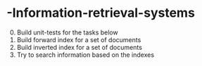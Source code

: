 # -Information-retrieval-systems
0. Build unit-tests for the tasks below
1. Build forward index for a set of documents
2. Build inverted index  for a set of documents
3. Try to search information based on the indexes